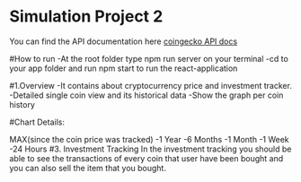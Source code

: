 # Simulation Project 2

You can find the API documentation here
[coingecko API docs](https://www.coingecko.com/api/documentations/v3)

#How to run 
-At the root folder type npm run server on your terminal
-cd to your app folder and run npm start to run the react-application


#1.Overview
-It contains about cryptocurrency price and investment tracker.
-Detailed single coin view and its historical data
-Show the graph per coin history

#Chart Details:

MAX(since the coin price was tracked)
-1 Year
-6 Months
-1 Month
-1 Week
-24 Hours
#3. Investment Tracking
In the investment tracking you should be able to see the transactions of every coin that user have been bought and you can also sell the item that you bought.


